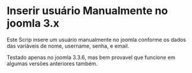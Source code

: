 Inserir usuário Manualmente no joomla 3.x
===========================

Este Scrip insere um usuário manualmente no joomla conforme os dados das variáveis de nome, username, senha, e email.

Testado apenas no joomla 3.3.6, mas bem provavel que funcione em algumas versões anteriores também.
